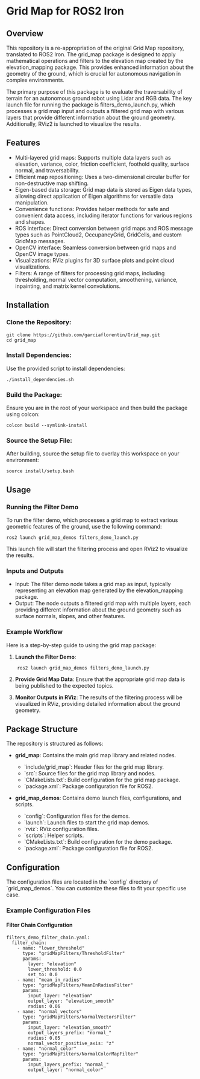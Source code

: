 # Grid Map for ROS2 Iron

## Overview

This repository is a re-appropriation of the original Grid Map repository, translated to ROS2 Iron. The grid_map package is designed to apply mathematical operations and filters to the elevation map created by the elevation_mapping package. This provides enhanced information about the geometry of the ground, which is crucial for autonomous navigation in complex environments.

The primary purpose of this package is to evaluate the traversability of terrain for an autonomous ground robot using Lidar and RGB data. The key launch file for running the package is filters_demo_launch.py, which processes a grid map input and outputs a filtered grid map with various layers that provide different information about the ground geometry. Additionally, RViz2 is launched to visualize the results.

## Features

- Multi-layered grid maps: Supports multiple data layers such as elevation, variance, color, friction coefficient, foothold quality, surface normal, and traversability.
- Efficient map repositioning: Uses a two-dimensional circular buffer for non-destructive map shifting.
- Eigen-based data storage: Grid map data is stored as Eigen data types, allowing direct application of Eigen algorithms for versatile data manipulation.
- Convenience functions: Provides helper methods for safe and convenient data access, including iterator functions for various regions and shapes.
- ROS interface: Direct conversion between grid maps and ROS message types such as PointCloud2, OccupancyGrid, GridCells, and custom GridMap messages.
- OpenCV interface: Seamless conversion between grid maps and OpenCV image types.
- Visualizations: RViz plugins for 3D surface plots and point cloud visualizations.
- Filters: A range of filters for processing grid maps, including thresholding, normal vector computation, smoothening, variance, inpainting, and matrix kernel convolutions.

## Installation

### Clone the Repository:

```
git clone https://github.com/garciaflorentin/Grid_map.git
cd grid_map
```

### Install Dependencies:
Use the provided script to install dependencies:

```
./install_dependencies.sh
```

### Build the Package:
Ensure you are in the root of your workspace and then build the package using colcon:

```
colcon build --symlink-install
```

### Source the Setup File:
After building, source the setup file to overlay this workspace on your environment:

```
source install/setup.bash
```

## Usage

### Running the Filter Demo

To run the filter demo, which processes a grid map to extract various geometric features of the ground, use the following command:

```
ros2 launch grid_map_demos filters_demo_launch.py
```

This launch file will start the filtering process and open RViz2 to visualize the results.

### Inputs and Outputs

- Input: The filter demo node takes a grid map as input, typically representing an elevation map generated by the elevation_mapping package.
- Output: The node outputs a filtered grid map with multiple layers, each providing different information about the ground geometry such as surface normals, slopes, and other features.

### Example Workflow

Here is a step-by-step guide to using the grid map package:

1. **Launch the Filter Demo**:

```
    ros2 launch grid_map_demos filters_demo_launch.py
```

2. **Provide Grid Map Data**:
   Ensure that the appropriate grid map data is being published to the expected topics.

3. **Monitor Outputs in RViz**:
   The results of the filtering process will be visualized in RViz, providing detailed information about the ground geometry.

## Package Structure

The repository is structured as follows:

- **grid_map**: Contains the main grid map library and related nodes.
  - \`include/grid_map\`: Header files for the grid map library.
  - \`src\`: Source files for the grid map library and nodes.
  - \`CMakeLists.txt\`: Build configuration for the grid map package.
  - \`package.xml\`: Package configuration file for ROS2.

- **grid_map_demos**: Contains demo launch files, configurations, and scripts.
  - \`config\`: Configuration files for the demos.
  - \`launch\`: Launch files to start the grid map demos.
  - \`rviz\`: RViz configuration files.
  - \`scripts\`: Helper scripts.
  - \`CMakeLists.txt\`: Build configuration for the demo package.
  - \`package.xml\`: Package configuration file for ROS2.

## Configuration

The configuration files are located in the \`config\` directory of \`grid_map_demos\`. You can customize these files to fit your specific use case.

### Example Configuration Files

#### Filter Chain Configuration

```
filters_demo_filter_chain.yaml:
  filter_chain:
    - name: "lower_threshold"
      type: "gridMapFilters/ThresholdFilter"
      params:
        layer: "elevation"
        lower_threshold: 0.0
        set_to: 0.0
    - name: "mean_in_radius"
      type: "gridMapFilters/MeanInRadiusFilter"
      params:
        input_layer: "elevation"
        output_layer: "elevation_smooth"
        radius: 0.06
    - name: "normal_vectors"
      type: "gridMapFilters/NormalVectorsFilter"
      params:
        input_layer: "elevation_smooth"
        output_layers_prefix: "normal_"
        radius: 0.05
        normal_vector_positive_axis: "z"
    - name: "normal_color"
      type: "gridMapFilters/NormalColorMapFilter"
      params:
        input_layers_prefix: "normal_"
        output_layer: "normal_color"
```
